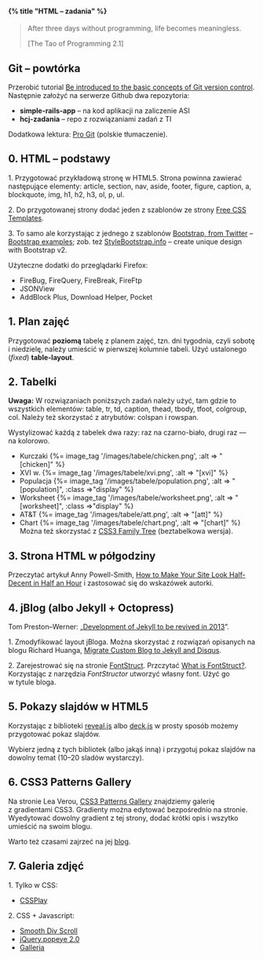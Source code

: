 #### {% title "HTML – zadania" %}

<blockquote>
 <p>
   After three days without programming, life becomes meaningless.
 </p>
 <p class="author">[The Tao of Programming 2.1]</p>
</blockquote>

## Git – powtórka

Przerobić tutorial [Be introduced to the basic concepts of Git version control](http://www.codeschool.com/courses/try-git).
Następnie założyć na serwerze Github dwa repozytoria:

* **simple-rails-app** – na kod aplikacji na zaliczenie ASI
* **hcj-zadania** – repo z rozwiązaniami zadań z TI

Dodatkowa lektura: [Pro Git](http://git-scm.com/book/pl) (polskie tłumaczenie).


## 0. HTML – podstawy

1\. Przygotować przykładową stronę w HTML5.
Strona powinna zawierać następujące elementy:
article, section, nav, aside, footer, figure, caption,
a, blockquote, img, h1, h2, h3, ol, p, ul.

2\. Do przygotowanej strony dodać jeden z szablonów ze strony
[Free CSS Templates](http://www.freecsstemplates.org).

3\. To samo ale korzystając z jednego z szablonów
[Bootstrap, from Twitter](http://twitter.github.com/bootstrap/) –
[Bootstrap examples](http://twitter.github.com/bootstrap/examples.html);
zob. też [StyleBootstrap.info](http://stylebootstrap.info/) –
create unique design with Bootstrap v2.

Użyteczne dodatki do przeglądarki Firefox:

* FireBug, FireQuery, FireBreak, FireFtp
* JSONView
* AddBlock Plus, Download Helper, Pocket


## 1. Plan zajęć

Przygotować **poziomą** tabelę z planem zajęć, tzn. dni tygodnia,
czyli sobotę i niedzielę, należy umieścić w pierwszej kolumnie tabeli.
Użyć ustalonego (*fixed*) **table-layout**.


## 2. Tabelki

**Uwaga:** W rozwiązaniach poniższych zadań należy użyć, tam gdzie
to wszystkich elementów:
table, tr, td, caption, thead, tbody, tfoot, colgroup, col.
Należy też skorzystać z atrybutów: colspan i rowspan.

Wystylizować każdą z tabelek dwa razy: raz na czarno-biało,
drugi raz — na kolorowo.

* Kurczaki {%= image_tag '/images/tabele/chicken.png', :alt => "[chicken]" %}
* XVI w. {%= image_tag '/images/tabele/xvi.png', :alt => "[xvi]" %}
* Populacja {%= image_tag '/images/tabele/population.png', :alt => "[population]", :class =>"display" %}
* Worksheet {%= image_tag '/images/tabele/worksheet.png', :alt => "[worksheet]", :class =>"display" %}
* AT&T {%= image_tag '/images/tabele/att.png', :alt => "[att]" %}
* Chart {%= image_tag '/images/tabele/chart.png', :alt => "[chart]" %}
  Można też skorzystać z [CSS3 Family Tree](http://thecodeplayer.com/walkthrough/css3-family-tree)
  (beztabelkowa wersja).


## 3. Strona HTML w półgodziny

Przeczytać artykuł Anny Powell-Smith,
[How to Make Your Site Look Half-Decent in Half an Hour](http://24ways.org/2012/how-to-make-your-site-look-half-decent/)
i zastosować się do wskazówek autorki.


## 4. jBlog (albo Jekyll + Octopress)

Tom Preston–Werner:
„[Development of Jekyll to be revived in 2013](https://github.com/mojombo/jekyll/issues/578#issuecomment-11414645)”.

1\. Zmodyfikować layout jBloga. Można skorzystać z rozwiązań
opisanych na blogu Richard Huanga,
[Migrate Custom Blog to Jekyll and Disqus](http://www.huangzhimin.com/2011/01/20/migrate-custom-blog-to-jekyll-and-disqus/).

2\. Zarejestrować się na stronie [FontStruct](http://fontstruct.com/).
Przczytać [What is FontStruct?](http://fontstruct.com/learn_more).
Korzystając z narzędzia *FontStructor* utworzyć własny font.
Użyć go w tytule bloga.


## 5. Pokazy slajdów w HTML5

Korzystając z biblioteki
[reveal.js](http://lab.hakim.se/reveal-js/)
albo [deck.js](http://imakewebthings.github.com/deck.js/)
w prosty sposób możemy przygotować pokaz slajdów.

Wybierz jedną z tych bibliotek (albo jakąś inną)
i przygotuj pokaz slajdów na dowolny temat
(10–20 sladów wystarczy).


## 6. CSS3 Patterns Gallery

Na stronie Lea Verou, [CSS3 Patterns Gallery](http://lea.verou.me/css3patterns/) znajdziemy
galerię z gradientami CSS3. Gradienty można edytować bezpośrednio
na stronie. Wyedytować dowolny gradient z tej strony, dodać krótki opis
i wszytko umieścić na swoim blogu.

Warto też czasami zajrzeć na jej [blog](http://lea.verou.me/).


## 7. Galeria zdjęć

1\. Tylko w CSS:

* [CSSPlay](http://www.cssplay.co.uk/)


2\. CSS + Javascript:

* [Smooth Div Scroll](http://www.smoothdivscroll.com/)
* [jQuery.popeye 2.0](http://dev.herr-schuessler.de/jquery/popeye/)
* [Galleria](http://galleria.aino.se/)
